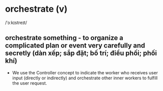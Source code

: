 # orchestrate (v)

/ˈɔːkɪstreɪt/

## orchestrate something - to organize a complicated plan or event very carefully and secretly (dàn xếp; sắp đặt; bố trí; điều phối; phối khí)

- We use the Controller concept to indicate the worker who receives user input (directly or indirectly) and orchestrate other inner workers to fulfill the user request.